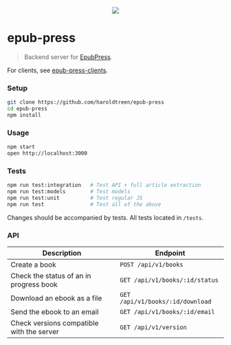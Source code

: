 <p align="center"><img src="https://cloud.githubusercontent.com/assets/1745854/14191006/397082b2-f75b-11e5-9f5b-6016d069556b.png"/>
</p>

# epub-press

> Backend server for [EpubPress](https://epub.press).

For clients, see [epub-press-clients](https://github.com/haroldtreen/epub-press-clients).

### Setup

```bash
git clone https://github.com/haroldtreen/epub-press
cd epub-press
npm install
```



### Usage

```bash
npm start
open http://localhost:3000
```

### Tests

```bash
npm run test:integration   # Test API + full article extraction
npm run test:models        # Test models
npm run test:unit          # Test regular JS
npm run test               # Test all of the above
```

Changes should be accompanied by tests. 
All tests located in `/tests`.

### API

|Description                                | Endpoint                          |
|-------------------------------------------|-----------------------------------|
|Create a book                              |`POST /api/v1/books`               |
|Check the status of an in progress book    |`GET /api/v1/books/:id/status`     |
|Download an ebook as a file                |`GET /api/v1/books/:id/download`   |
|Send the ebook to an email                 |`GET /api/v1/books/:id/email`      |
|Check versions compatible with the server  |`GET /api/v1/version`              |
